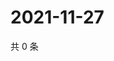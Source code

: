 # 2021-11-27

共 0 条

<!-- BEGIN WEIBO -->
<!-- 最后更新时间 Sat Nov 27 2021 10:29:41 GMT+0800 (China Standard Time) -->

<!-- END WEIBO -->
